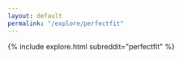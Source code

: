 ```yaml
---
layout: default
permalink: "/explore/perfectfit"
---
```


{% include explore.html subreddit="perfectfit" %}
